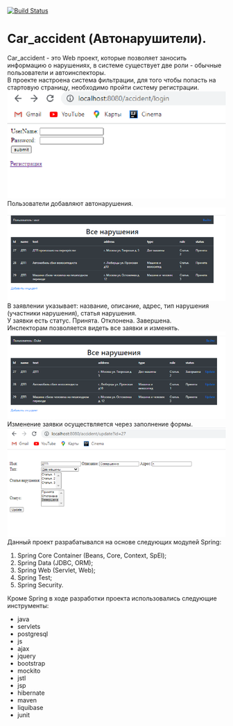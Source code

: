 [![Build Status](https://travis-ci.org/ZubovVP/job4j_car_accident.svg?branch=master)](https://travis-ci.org/ZubovVP/job4j_car_accident)

# Car_accident (Автонарушители).
Car_accident - это Web проект, которые позволяет заносить информацию о нарушениях, в системе существует две роли - обычные пользователи и автоинспекторы.   
В проекте настроена система фильтрации, для того чтобы попасть на стартовую страницу, необходимо пройти систему регистрации.    
![регистрация](src/main/resources/images/registration.png)  
Пользователи добавляют автонарушения.   
![стартовая страница](src/main/resources/images/index_page.png)     
В заявлении указывает: название, описание, адрес, тип нарушения (участники нарушения), статья нарушения.    
У заявки есть статус. Принята. Отклонена. Завершена.    
Инспекторам позволяется видеть все заявки и изменять.   
![стартовая страница](src/main/resources/images/index_page(admin).png)       
Изменение заявки осуществляется через заполнение формы.     
![изменение_заявки](src/main/resources/images/corret_accident.png)    
Данный проект разрабатывался на основе следующих модулей Spring:    
1) Spring Core Container (Beans, Core, Context, SpEl);  
2) Spring Data (JDBC, ORM); 
3) Spring Web (Servlet, Web);   
4) Spring Test; 
5) Spring Security. 

Кроме Spring в ходе разработки проекта использовались следующие инструменты:
   * java
   * servlets
   * postgresql
   * js
   * ajax
   * jquery
   * bootstrap
   * mockito
   * jstl
   * jsp
   * hibernate
   * maven
   * liquibase
   * junit